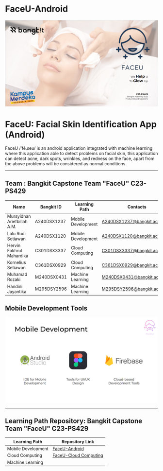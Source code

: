 # FaceU-Android

![alt text](https://github.com/rudistiawannn/FaceU-Android/blob/main/FaceU%20background.png?raw=true)

# FaceU: Facial Skin Identification App (Android)
FaceU /’fé.seu/ is an android application integrated with machine learning where this application able to detect problems on facial skin, this application can detect acne, dark spots, wrinkles, and redness on the face, apart from the above problems will be considered as normal conditions.
_____________________________________________________________________________________________________________________________________________________________

## Team : Bangkit Capstone Team "FaceU" C23-PS429

| Name                        | Bangkit ID   | Learning Path      | Contacts                    | Status |
| --------------------------- | ------------ | ------------------ | --------------------------- | ------ |
| Mursyidhan Ariefbillah A.M. | A240DSX1237  | Mobile Development | A240DSX1237@bangkit.academy | Active |
| Lalu Rudi Setiawan          | A240DSX1120  | Mobile Development | A240DSX1120@bangkit.academy | Active |
| Hervin Fakhrul Mahardika    | C301DSX3337  | Cloud Computing    | C301DSX3337@bangkit.academy | Active |
| Kornelius Setiawan          | C361DSX0929  | Cloud Computing    | C361DSX0929@bangkit.academy | Active |
| Muhamad Rozaki              | M240DSX0431  | Machine Learning   | M240DSX0431@bangkit.academy | Active |
| Handini Jayantika           | M295DSY2596  | Machine Learning   | M295DSY2596@bangkit.academy | Active |

## Mobile Development Tools
![alt text](https://github.com/rudistiawannn/FaceU-Android/blob/main/toolsmd.png?raw=true)
_____________________________________________________________________________________________________________________________________________________________

## Learning Path Repository: Bangkit Capstone Team "FaceU" C23-PS429

| Learning Path      | Repository Link                                                                  | 
| -----------------  | -------------------------------------------------------------------------------- |  
| Mobile Development | [FaceU-Android](https://github.com/rudistiawannn/FaceU-Android.git)              |  
| Cloud Computing    | [FaceU-Cloud Computing](https://github.com/QueenAgella/FaceU-API-CloudComputing) | 
| Machine Learning   |                                                                                  | 
